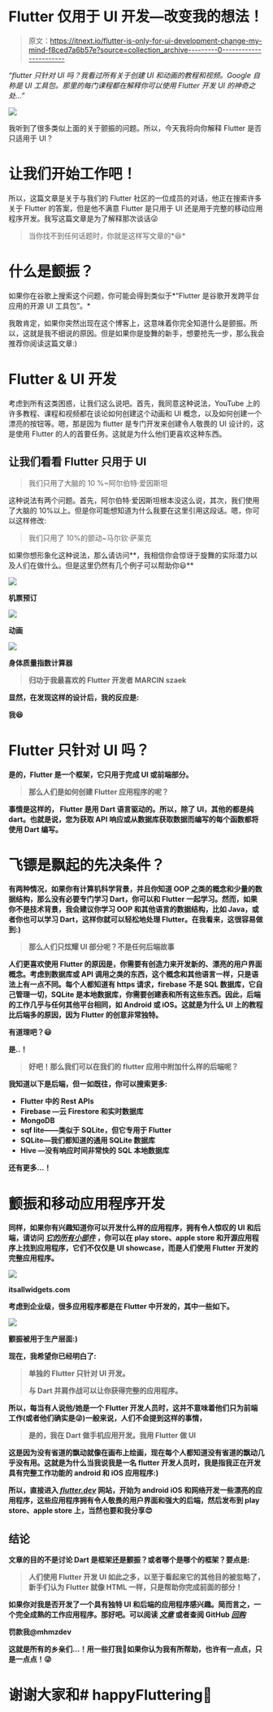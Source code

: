 # Flutter 仅用于 UI 开发—改变我的想法！

> 原文：<https://itnext.io/flutter-is-only-for-ui-development-change-my-mind-f8ced7a6b57e?source=collection_archive---------0----------------------->

*“flutter 只针对 UI 吗？我看过所有关于创建 UI 和动画的教程和视频。Google 自称是 UI 工具包。那里的每门课程都在解释你可以使用 Flutter 开发 UI 的神奇之处…”*

![](img/8581af836b35cd9e7baade93eabfa30c.png)

我听到了很多类似上面的关于颤振的问题。所以，今天我将向你解释 Flutter 是否只适用于 UI？

# 让我们开始工作吧！

所以，这篇文章是关于与我们的 Flutter 社区的一位成员的对话，他正在搜索许多关于 Flutter 的答案，但是他不满意 Flutter 是只用于 UI 还是用于完整的移动应用程序开发。我写这篇文章是为了解释那次谈话😜

> 当你找不到任何话题时，你就是这样写文章的*😆*

# 什么是颤振？

如果你在谷歌上搜索这个问题，你可能会得到类似于*“Flutter 是谷歌开发跨平台应用的开源 UI 工具包”。*

我敢肯定，如果你突然出现在这个博客上，这意味着你完全知道什么是颤振。所以，这就是我不细说的原因。但是如果你是旋舞的新手，想要抢先一步，那么我会推荐你阅读这篇文章:)

# Flutter & UI 开发

考虑到所有这类困惑，让我们这么说吧。首先，我同意这种说法，YouTube 上的许多教程、课程和视频都在谈论如何创建这个动画和 UI 概念，以及如何创建一个漂亮的按钮等。嗯，那是因为 flutter 是专门开发来创建令人敬畏的 UI 设计的，这是使用 Flutter 的人的首要任务。这就是为什么他们更喜欢这种东西。

## 让我们看看 Flutter 只用于 UI

> 我们只用了大脑的 10 %~阿尔伯特·爱因斯坦

这种说法有两个问题。首先，阿尔伯特·爱因斯坦根本没这么说，其次，我们使用了大脑的 10%以上。但是你可能想知道为什么我要在这里引用这段话。嗯，你可以这样修改:

> 我们只用了 10%的颤动~马尔钦·萨莱克

如果你想形象化这种说法，那么请访问*[](http://fidev.io/)*，我相信你会惊讶于旋舞的实际潜力以及人们在做什么。但是这里仍然有几个例子可以帮助你😃**

**![](img/3216aacf219e9e6739cd9331684642f6.png)**

**机票预订**

**![](img/d3d025bfbda7f6aab519697bb9d30cde.png)**

**动画**

**![](img/3f9b08e99c1e775ab5c2c843e8450e5e.png)**

**身体质量指数计算器**

> **归功于我最喜欢的 Flutter 开发者 MARCIN szaek**

**显然，在发现这样的设计后，我的反应是:**

**我😆**

# **Flutter 只针对 UI 吗？**

**是的，Flutter 是一个框架，它只用于完成 UI 或前端部分。**

> **那么人们是如何创建 Flutter 应用程序的呢？**

**事情是这样的， **Flutter** 是用 **Dart** 语言驱动的。所以，除了 UI，其他的都是纯 dart。也就是说，您为获取 API 响应或从数据库获取数据而编写的每个函数都将使用 Dart 编写。**

# **飞镖是飘起的先决条件？**

**有两种情况，如果你有计算机科学背景，并且你知道 OOP 之类的概念和少量的数据结构，那么没有必要专门学习 Dart，你可以和 Flutter 一起学习。然而，如果你不是技术背景，我会建议你学习 OOP 和其他语言的数据结构，比如 Java，或者你也可以学习 Dart，这样你就可以轻松地处理 Flutter。在我看来，这很容易做到:)**

> **那么人们只炫耀 UI 部分呢？不是任何后端故事**

**人们更喜欢使用 Flutter 的原因是，你需要有创造力来开发新的、漂亮的用户界面概念。考虑到数据库或 API 调用之类的东西，这个概念和其他语言一样，只是语法上有一点不同。每个人都知道有 https 请求，firebase 不是 SQL 数据库，它自己管理一切，SQLite 是本地数据库，你需要创建表和所有这些东西。因此，后端的工作几乎与任何其他平台相同，如 Android 或 iOS。这就是为什么 UI 上的教程比后端多的原因，因为 Flutter 的创意非常独特。**

**有道理吧？😃**

**是..！**

> **好吧！那么我们可以在我们的 flutter 应用中附加什么样的后端呢？**

**我知道以下是后端，但一如既往，你可以搜索更多:**

*   **Flutter 中的 Rest APIs**
*   **Firebase —云 Firestore 和实时数据库**
*   **MongoDB**
*   **sqf lite——类似于 SQLite，但它专用于 Flutter**
*   **SQLite—我们都知道的通用 SQLite 数据库**
*   **Hive —没有响应时间非常快的 SQL 本地数据库**

**还有更多…！**

# **颤振和移动应用程序开发**

**同样，如果你有兴趣知道你可以开发什么样的应用程序，拥有令人惊叹的 UI 和后端，请访问 [*它的所有小部件*](https://itsallwidgets.com/) ，你可以在 play store、apple store 和开源应用程序上找到应用程序，它们不仅仅是 UI showcase，而是人们使用 Flutter 开发的完整应用程序。**

**![](img/b58e081ce4d02e0a665abc62152cf8c0.png)**

**itsallwidgets.com**

**考虑到企业级，很多应用程序都是在 Flutter 中开发的，其中一些如下。**

**![](img/b5519ad13404cf17369232ef6cd9ea77.png)**

**颤振被用于生产层面:)**

**现在，我希望你已经明白了:**

> **单独的 Flutter 只针对 UI 开发。**
> 
> **与 Dart 并肩作战可以让你获得完整的应用程序。**

**所以，每当有人说他/她是一个 Flutter 开发人员时，这并不意味着他们只为前端工作(或者他们确实是😜)一般来说，人们不会提到这样的事情，**

> **是的，我在 Dart 做手机应用开发。我用 Flutter 做 UI**

**这是因为没有省道的飘动就像在画布上绘画，现在每个人都知道没有省道的飘动几乎没有用。这就是为什么当我说我是一名 flutter 开发人员时，我是指我正在开发具有完整工作功能的 android 和 iOS 应用程序:)**

**所以，直接进入 [*flutter.dev*](https://flutter.dev/) 网站，开始为 android iOS 和网络开发一些漂亮的应用程序，这些应用程序拥有令人敬畏的用户界面和强大的后端，然后发布到 play store、apple store 上，当然也要和我分享😍**

## **结论**

**文章的目的不是讨论 Dart 是框架还是颤振？或者哪个是哪个的框架？要点是:**

> **人们使用 Flutter 开发 UI 如此之多，以至于看起来它的其他目的被忽略了，新手们认为 Flutter 就像 HTML 一样，只是帮助你完成前面的部分！**

**如果你对我是否开发了一个具有独特 UI 和后端的应用程序感兴趣。简而言之，一个完全成熟的工作应用程序。那好吧。可以阅读 [*文章*](/mvc-in-flutter-app-the-holy-quran-app-c0fd8ae31d67) 或者查阅 GitHub [*回购*](https://github.com/mhmzdev/The_Holy_Quran_App)**

**罚款我@mhmzdev**

****这就是所有的乡亲们…！用一些打我👏如果你认为我有所帮助，也许有一点点，只是一点点！😜****

# **谢谢大家和# happyFluttering💙**